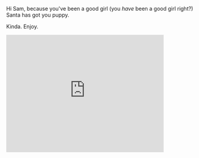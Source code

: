 Hi Sam, because you've been a good girl (you _have_ been a good girl right?) Santa has got you puppy.

Kinda. Enjoy.

<iframe width="420" height="315" src="https://www.youtube.com/embed/zlPb8vsvcoM" frameborder="0" allowfullscreen></iframe>
